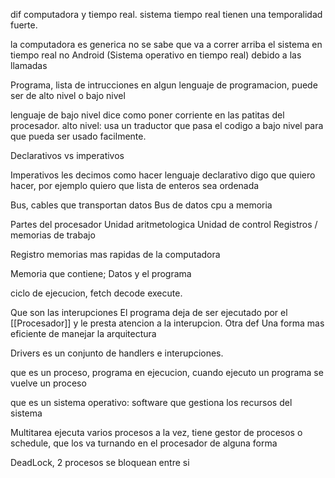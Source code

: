 dif computadora y tiempo real.
sistema tiempo real tienen una temporalidad fuerte.

la computadora es generica no se sabe que va a correr arriba el sistema en tiempo real no
Android (Sistema operativo en tiempo real) debido a las llamadas

Programa, lista de intrucciones en algun lenguaje de programacion, puede ser de alto nivel o bajo nivel

lenguaje de bajo nivel dice como poner corriente en las patitas del procesador.
alto nivel: usa un traductor que pasa el codigo a bajo nivel para que pueda ser usado facilmente.

Declarativos vs imperativos

Imperativos les decimos como hacer
lenguaje declarativo digo que quiero hacer, por ejemplo quiero que lista de enteros sea ordenada

Bus, cables que transportan datos
Bus de datos cpu a memoria

Partes del procesador
Unidad aritmetologica
Unidad de control
Registros / memorias de trabajo

Registro memorias mas rapidas de la computadora

Memoria que contiene; Datos y el programa

ciclo de ejecucion, fetch decode execute.

Que son las interupciones
El programa deja de ser ejecutado por el [[Procesador]] y le presta atencion a la interupcion.
Otra def
Una forma mas eficiente de manejar la arquitectura

Drivers es un conjunto de handlers e interupciones.

que es un proceso, programa en ejecucion, cuando ejecuto un programa se vuelve un proceso

que es un sistema operativo: software que gestiona los recursos del sistema

Multitarea ejecuta varios procesos a la vez, tiene gestor de procesos o schedule, que los va turnando en el procesador de alguna forma

DeadLock, 2 procesos se bloquean entre si

